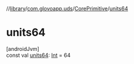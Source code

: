 //[library](../../../index.md)/[com.glovoapp.uds](../index.md)/[CorePrimitive](index.md)/[units64](units64.md)

# units64

[androidJvm]\
const val [units64](units64.md): [Int](https://kotlinlang.org/api/latest/jvm/stdlib/kotlin/-int/index.html) = 64
